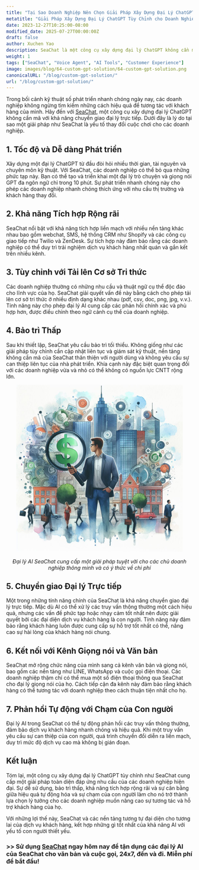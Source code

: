 ```yaml
---
title: "Tại Sao Doanh Nghiệp Nên Chọn Giải Pháp Xây Dựng Đại Lý ChatGPT Tùy Chỉnh"
metatitle: "Giải Pháp Xây Dựng Đại Lý ChatGPT Tùy Chỉnh cho Doanh Nghiệp"
date: 2023-12-27T10:25:00-08:00
modified_date: 2025-07-27T00:00:00Z
draft: false
author: Xuchen Yao
description: SeaChat là một công cụ xây dựng đại lý ChatGPT không cần mã với khả năng chuyển giao đại lý trực tiếp, cho phép tạo nhanh chóng các đại lý trò chuyện và giọng nói đa ngôn ngữ. Nó cung cấp tích hợp liền mạch, tùy chỉnh dễ dàng và bảo trì thấp, lý tưởng để nâng cao dịch vụ khách hàng với sự kết hợp giữa hiệu quả AI và tương tác của con người.
weight: 1
tags: ["SeaChat", "Voice Agent", "AI Tools", "Customer Experience"]
image: images/blog/64-custom-gpt-solution/64-custom-gpt-solution.png
canonicalURL: "/blog/custom-gpt-solution/"
url: "/blog/custom-gpt-solution/"
---
```


Trong bối cảnh kỹ thuật số phát triển nhanh chóng ngày nay, các doanh nghiệp không ngừng tìm kiếm những cách hiệu quả để tương tác với khách hàng của mình. Hãy đến với [SeaChat](https://chat.seasalt.ai/?utm_source=blog), một công cụ xây dựng đại lý ChatGPT không cần mã với khả năng chuyển giao đại lý trực tiếp. Dưới đây là lý do tại sao một giải pháp như SeaChat là yếu tố thay đổi cuộc chơi cho các doanh nghiệp.

## 1. **Tốc độ và Dễ dàng Phát triển**

Xây dựng một đại lý ChatGPT từ đầu đòi hỏi nhiều thời gian, tài nguyên và chuyên môn kỹ thuật. Với SeaChat, các doanh nghiệp có thể bỏ qua những phức tạp này. Bạn có thể tạo và triển khai một đại lý trò chuyện và giọng nói GPT đa ngôn ngữ chỉ trong 10 phút. Sự phát triển nhanh chóng này cho phép các doanh nghiệp nhanh chóng thích ứng với nhu cầu thị trường và khách hàng thay đổi.

## 2. **Khả năng Tích hợp Rộng rãi**

SeaChat nổi bật với khả năng tích hợp liền mạch với nhiều nền tảng khác nhau bao gồm webchat, SMS, hệ thống CRM như Shopify và các công cụ giao tiếp như Twilio và ZenDesk. Sự tích hợp này đảm bảo rằng các doanh nghiệp có thể duy trì trải nghiệm dịch vụ khách hàng nhất quán và gắn kết trên nhiều kênh.

## 3. **Tùy chỉnh với Tải lên Cơ sở Tri thức**

Các doanh nghiệp thường có những nhu cầu và thuật ngữ cụ thể độc đáo cho lĩnh vực của họ. SeaChat giải quyết vấn đề này bằng cách cho phép tải lên cơ sở tri thức ở nhiều định dạng khác nhau (pdf, csv, doc, png, jpg, v.v.). Tính năng này cho phép đại lý AI cung cấp các phản hồi chính xác và phù hợp hơn, được điều chỉnh theo ngữ cảnh cụ thể của doanh nghiệp.

## 4. **Bảo trì Thấp**

Sau khi thiết lập, SeaChat yêu cầu bảo trì tối thiểu. Không giống như các giải pháp tùy chỉnh cần cập nhật liên tục và giám sát kỹ thuật, nền tảng không cần mã của SeaChat thân thiện với người dùng và không yêu cầu sự can thiệp liên tục của nhà phát triển. Khía cạnh này đặc biệt quan trọng đối với các doanh nghiệp vừa và nhỏ có thể không có nguồn lực CNTT rộng lớn.

<center>
<img height="450px" src="/images/blog/59-seachat-cost-capping/59-seachat-cost-aware-businesses.jpeg" alt="Đại lý AI SeaChat cung cấp một giải pháp tuyệt vời cho các chủ doanh nghiệp thông minh và có ý thức về chi phí"/>

*Đại lý AI SeaChat cung cấp một giải pháp tuyệt vời cho các chủ doanh nghiệp thông minh và có ý thức về chi phí*
</center>

## 5. **Chuyển giao Đại lý Trực tiếp**

Một trong những tính năng chính của SeaChat là khả năng chuyển giao đại lý trực tiếp. Mặc dù AI có thể xử lý các truy vấn thông thường một cách hiệu quả, nhưng các vấn đề phức tạp hoặc nhạy cảm tốt nhất nên được giải quyết bởi các đại diện dịch vụ khách hàng là con người. Tính năng này đảm bảo rằng khách hàng luôn được cung cấp sự hỗ trợ tốt nhất có thể, nâng cao sự hài lòng của khách hàng nói chung.

## 6. **Kết nối với Kênh Giọng nói và Văn bản**

SeaChat mở rộng chức năng của mình sang cả kênh văn bản và giọng nói, bao gồm các nền tảng như LINE, WhatsApp và cuộc gọi điện thoại. Các doanh nghiệp thậm chí có thể mua một số điện thoại thông qua SeaChat cho đại lý giọng nói của họ. Cách tiếp cận đa kênh này đảm bảo rằng khách hàng có thể tương tác với doanh nghiệp theo cách thuận tiện nhất cho họ.

## 7. **Phản hồi Tự động với Chạm của Con người**

Đại lý AI trong SeaChat có thể tự động phản hồi các truy vấn thông thường, đảm bảo dịch vụ khách hàng nhanh chóng và hiệu quả. Khi một truy vấn yêu cầu sự can thiệp của con người, quá trình chuyển đổi diễn ra liền mạch, duy trì mức độ dịch vụ cao mà không bị gián đoạn.

## Kết luận

Tóm lại, một công cụ xây dựng đại lý ChatGPT tùy chỉnh như SeaChat cung cấp một giải pháp toàn diện đáp ứng nhu cầu của các doanh nghiệp hiện đại. Sự dễ sử dụng, bảo trì thấp, khả năng tích hợp rộng rãi và sự cân bằng giữa hiệu quả tự động hóa và sự chạm của con người làm cho nó trở thành lựa chọn lý tưởng cho các doanh nghiệp muốn nâng cao sự tương tác và hỗ trợ khách hàng của họ.

Với những lợi thế này, SeaChat và các nền tảng tương tự đại diện cho tương lai của dịch vụ khách hàng, kết hợp những gì tốt nhất của khả năng AI với yếu tố con người thiết yếu.

### >> Sử dụng [SeaChat](https://chat.seasalt.ai/?utm_source=blog) ngay hôm nay để tận dụng các đại lý AI của SeaChat cho văn bản và cuộc gọi, 24x7, đến và đi. Miễn phí để bắt đầu!
